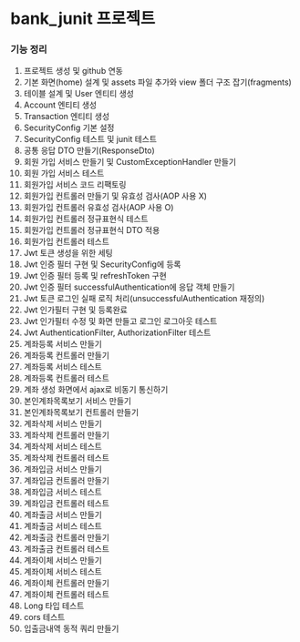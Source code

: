 # bank_junit 프로젝트

### 기능 정리
 1. 프로젝트 생성 및 github 연동
 2. 기본 화면(home) 설계 및 assets 파일 추가와 view 폴더 구조 잡기(fragments)
 3. 테이블 설계 및 User 엔티티 생성  
 4. Account 엔티티 생성
 5. Transaction 엔티티 생성
 6. SecurityConfig 기본 설정
 7. SecurityConfig 테스트 및 junit 테스트
 8. 공통 응답 DTO 만들기(ResponseDto)
 9. 회원 가입 서비스 만들기 및 CustomExceptionHandler 만들기
 10. 회원 가입 서비스 테스트
 11. 회원가입 서비스 코드 리팩토링
 12. 회원가입 컨트롤러 만들기 및 유효성 검사(AOP 사용 X)
 13. 회원가입 컨트롤러 유효성 검사(AOP 사용 O)
 14. 회원가입 컨트롤러 정규표현식 테스트
 15. 회원가입 컨트롤러 정규표현식 DTO 적용
 16. 회원가입 컨트롤러 테스트
 17. Jwt 토큰 생성을 위한 세팅
 18. Jwt 인증 필터 구현 및 SecurityConfig에 등록
 19. Jwt 인증 필터 등록 및 refreshToken 구현
 20. Jwt 인증 필터 successfulAuthentication에 응답 객체 만들기
 21. Jwt 토큰 로그인 실패 로직 처리(unsuccessfulAuthentication 재정의)
 22. Jwt 인가필터 구현 및 등록완료
 23. Jwt 인가필터 수정 및 화면 만들고 로그인 로그아웃 테스트
 24. Jwt AuthenticationFilter, AuthorizationFilter 테스트
 25. 계좌등록 서비스 만들기
 26. 계좌등록 컨트롤러 만들기 
 27. 계좌등록 서비스 테스트
 28. 계좌등록 컨트롤러 테스트
 29. 계좌 생성 화면에서 ajax로 비동기 통신하기
 30. 본인계좌목록보기 서비스 만들기 
 31. 본인계좌목록보기 컨트롤러 만들기
 32. 계좌삭제 서비스 만들기
 33. 계좌삭제 컨트롤러 만들기
 34. 계좌삭제 서비스 테스트
 35. 계좌삭제 컨트롤러 테스트
 36. 계좌입금 서비스 만들기
 37. 계좌입금 컨트롤러 만들기   
 38. 계좌입금 서비스 테스트
 39. 계좌입금 컨트롤러 테스트
 40. 계좌출금 서비스 만들기
 41. 계좌출금 서비스 테스트
 42. 계좌출금 컨트롤러 만들기
 43. 계좌출금 컨트롤러 테스트
 44. 계좌이체 서비스 만들기
 45. 계좌이체 서비스 테스트
 46. 계좌이체 컨트롤러 만들기
 47. 계좌이체 컨트롤러 테스트
 48. Long 타입 테스트
 49. cors 테스트
 50. 입출금내역 동적 쿼리 만들기